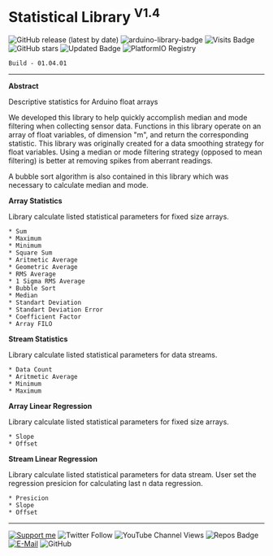 # Statistical Library <sup>V1.4</sup>

![GitHub release (latest by date)](https://img.shields.io/github/v/release/akkoyun/Statistical) ![arduino-library-badge](https://www.ardu-badge.com/badge/Statistical.svg?) ![Visits Badge](https://badges.pufler.dev/visits/akkoyun/Statistical) ![GitHub stars](https://img.shields.io/github/stars/akkoyun/Statistical?style=flat&logo=github) ![Updated Badge](https://badges.pufler.dev/updated/akkoyun/Statistical) ![PlatformIO Registry](https://badges.registry.platformio.org/packages/akkoyun/library/Statistical.svg)

	Build - 01.04.01

---

**Abstract**

 Descriptive statistics for Arduino float arrays

We developed this library to help quickly accomplish median and mode filtering when collecting sensor data. Functions in this library operate on an array of float variables, of dimension "m", and return the corresponding statistic. This library was originally created for a data smoothing strategy for float variables. Using a median or mode filtering strategy (opposed to mean filtering) is better at removing spikes from aberrant readings. 

A bubble sort algorithm is also contained in this library which was necessary to calculate median and mode.

**Array Statistics**

Library calculate listed statistical parameters for fixed size arrays.

	* Sum
	* Maximum
	* Minimum
	* Square Sum
	* Aritmetic Average
	* Geometric Average
	* RMS Average
	* 1 Sigma RMS Average
	* Bubble Sort
	* Median
	* Standart Deviation
	* Standart Deviation Error
	* Coefficient Factor
	* Array FILO

**Stream Statistics**

Library calculate listed statistical parameters for data streams.

	* Data Count
	* Aritmetic Average
	* Minimum
	* Maximum

**Array Linear Regression**

Library calculate listed statistical parameters for fixed size arrays.

	* Slope
	* Offset

**Stream Linear Regression**

Library calculate listed statistical parameters for data stream. User set the regression presicion for calculating last n data regression.

	* Presicion
	* Slope
	* Offset

---

[![Support me](https://img.shields.io/badge/Support-PATREON-GREEN.svg)](https://www.patreon.com/bePatron?u=62967889) ![Twitter Follow](https://img.shields.io/twitter/follow/gunceakkoyun?style=social) ![YouTube Channel Views](https://img.shields.io/youtube/channel/views/UCIguQGdaBT1GnnVMz5qAZ2Q?style=social) ![Repos Badge](https://badges.pufler.dev/repos/akkoyun) [![E-Mail](https://img.shields.io/badge/E_Mail-Mehmet_Gunce_Akkoyun-blue.svg)](mailto:akkoyun@me.com) ![GitHub](https://img.shields.io/github/license/akkoyun/Statistical) 